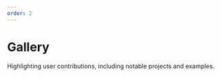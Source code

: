 ```yaml
---
order: 2
---
```

# Gallery
Highlighting user contributions, including notable projects and examples.
